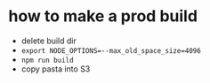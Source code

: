 # how to make a prod build

* delete build dir
* `export NODE_OPTIONS=--max_old_space_size=4096`
* `npm run build`
* copy pasta into S3